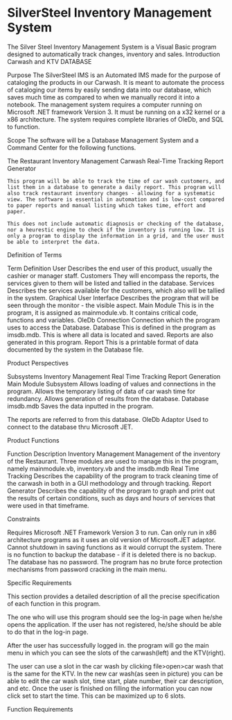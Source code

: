 # SilverSteel Inventory Management System
The Silver Steel Inventory Management System is a Visual Basic program designed to automatically track changes, inventory and sales.
Introduction
Carwash and KTV
DATABASE

Purpose
The SilverSteel IMS is an Automated IMS made for the purpose of cataloging the products in our Carwash. It is meant to automate the process of cataloging our items by easily sending data into our database, which saves much time as compared to when we manually record it into a notebook. The management system requires a computer running on Microsoft .NET framework Version 3. It must be running on a x32 kernel or a x86 architecture. The system requires complete libraries of OleDb, and SQL to function. 

Scope
	The software will be a Database Management System and a Command Center for the following functions.

The Restaurant
Inventory Management
Carwash
Real-Time Tracking
Report Generator
	
	This program will be able to track the time of car wash customers, and list them in a database to generate a daily report. This program will also track restaurant inventory changes - allowing for a systematic view. The software is essential in automation and is low-cost compared to paper reports and manual listing which takes time, effort and paper. 

	This does not include automatic diagnosis or checking of the database, nor a heurestic engine to check if the inventory is running low. It is only a program to display the information in a grid, and the user must be able to interpret the data.

Definition of Terms

Term
Definition
User
Describes the end user of this product, usually the cashier or manager staff.
Customers
They will encompass the reports, the services given to them will be listed and tallied in the database.
Services
Describes the services available for the customers, which also will be tallied in the system.
Graphical User Interface
Describes the program that will be seen through the monitor - the visible aspect.
Main Module
This is in the program, it is assigned as mainmodule.vb. It contains critical code, functions and variables.
OleDb Connection
Connection which the program uses to access the Database.
Database
This is defined in the program as imsdb.mdb. This is where all data is located and saved. Reports are also generated in this program.
Report
This is a printable format of data documented by the system in the Database file.



Product Perspectives

Subsystems
Inventory Management
Real Time Tracking
Report Generation
Main Module Subsystem
Allows loading of values and connections in the program.
Allows the temporary listing of data of car wash time for redundancy.
Allows generation of results from the database.
Database
imsdb.mdb
Saves the data inputted in the program.


The reports are referred to from this database.
OleDb Adaptor
Used to connect to the database thru Microsoft JET.

Product Functions

Function
Description
Inventory Management
Management of the inventory of the Restaurant. Three modules are used to manage this in the program, namely mainmodule.vb, inventory.vb and the imsdb.mdb
Real Time Tracking
Describes the capability of the program to track cleaning time of the carwash in both in a GUI methodology and through tracking.
Report Generator
Describes the capability of the program to graph and print out the results of certain conditions, such as days and hours of services that were used in that timeframe.

Constraints

Requires Microsoft .NET Framework Version 3 to run.
Can only run in x86 architecture programs as it uses an old version of Microsoft.JET adaptor.
Cannot shutdown in saving functions as it would corrupt the system.
There is no function to backup the database - if it is deleted there is no backup.
The database has no password.
The program has no brute force protection mechanisms from password cracking in the main menu.


Specific Requirements

This section provides a detailed description of all the precise specification of each function in this program.


The one who will use this program should see the log-in page when he/she opens the application. If the user has not registered, he/she should be able to do that in the log-in page.








After the user has successfully logged in. the program will go the main menu in which you can see the slots of the carwash(left) and the KTV(right). 																			



The user can use a slot in the car wash by clicking file>open>car wash that is the same for the KTV. In the new car wash(as seen in picture) you can be able to edit the car wash slot, time start, plate number, their car description, and etc. Once the user is finished on filling the information you can now click set to start the  time. This can be maximized up to 6 slots. 

Function Requirements





